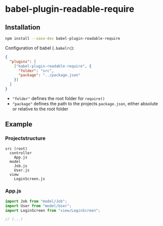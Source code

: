# babel-plugin-readable-require

## Installation

```sh
npm install --save-dev babel-plugin-readable-require
```

Configuration of babel (`.babelrc`):
```json
{
  "plugins": [
    ["babel-plugin-readable-require", {
      "folder": "src",
      "package": "../package.json"
    }]
  ]
}
```

- `"folder"` defines the root folder for `require()`
- `"package"` defines the path to the projects `package.json`, either absolute
or relative to the root folder

## Example

### Projectstructure

```
src (root)
  controller
    App.js
  model
    Job.js
    User.js
  view
    LoginScreen.js
```

### App.js

```js
import Job from "model/Job";
import User from "model/User";
import LoginScreen from "view/LoginScreen";

// (...)
```
